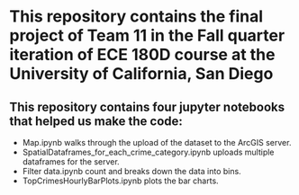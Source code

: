 # This repository contains the final project of Team 11 in the Fall quarter iteration of ECE 180D course at the University of California, San Diego

## This repository contains four jupyter notebooks that helped us make the code:
* Map.ipynb walks through the upload of the dataset to the ArcGIS server.
* SpatialDataframes_for_each_crime_category.ipynb uploads multiple dataframes for the server.
* Filter data.ipynb count and breaks down the data into bins.
* TopCrimesHourlyBarPlots.ipynb plots the bar charts.
